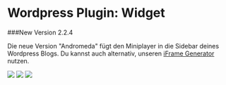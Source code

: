 Wordpress Plugin: Widget
=======================

###New Version 2.2.4

Die neue Version "Andromeda" fügt den Miniplayer in die Sidebar deines Wordpress Blogs. 
Du kannst auch alternativ, unseren <a href="http://cm.wikibyte.org/testcodes/MiniPlayerGenator/">iFrame Generator</a> nutzen.

<img src="https://raw.github.com/ReliveRadio/reliveradio-wordpress-plugin_miniplayer/master/screen_1.png">
<img src="https://raw.github.com/ReliveRadio/reliveradio-wordpress-plugin_miniplayer/master/screen_2.png">
<img src="https://raw.github.com/ReliveRadio/reliveradio-wordpress-plugin_miniplayer/master/screen_3.png">
